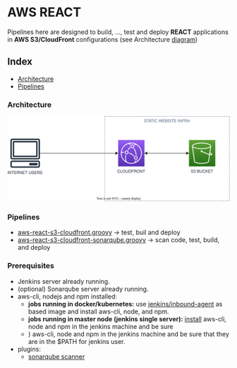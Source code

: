 # AWS REACT
Pipelines here are designed to build, ...,  test and  deploy **REACT** applications in  **AWS S3/CloudFront** configurations (see Architecture [diagram](#architecture))

## Index
- [Architecture](#architecture)
- [Pipelines](#pipelines)
### Architecture

![Architecture Diagram](/svg/front/aws-s3-cloudfront.svg)

### Pipelines
- [aws-react-s3-cloudfront.groovy](./react-aws-s3-cloudfront.groovy) -> test, buil and deploy
- [aws-react-s3-cloudfront-sonarqube.groovy](./react-aws-s3-cloudfront-sonarqube.groovy) -> scan code, test, build, and deploy

### Prerequisites

- Jenkins server  already running.
- (optional) Sonarqube server already running.
- aws-cli, nodejs and npm installed:
	- **jobs running in docker/kubernetes:** use [jenkins/inbound-agent](https://hub.docker.com/r/jenkins/inbound-agent/) as based image and install aws-cli, node, and npm.
	- **jobs running in master node (jenkins single server):** [install](./Dockerfile) aws-cli, node and npm in the jenkins machine and be sure
	- ) aws-cli, node and npm in the jenkins machine and be sure
		that they are in the $PATH for jenkins user.
- plugins:
	- [sonarqube scanner](https://plugins.jenkins.io/sonar/)
	
